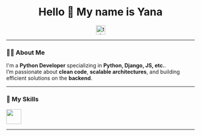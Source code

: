 <br clear="both">

<h1 align="center">Hello 👋 My name is Yana</h1>

<div align="center">
  <a href="https://t.me/xw1yana" target="_blank">
    <img src="https://img.shields.io/static/v1?message=Telegram&logo=telegram&label=&color=2CA5E0&logoColor=white&labelColor=&style=for-the-badge" height="25" alt="telegram logo" />
  </a>
</div>

---

### 👨‍💻 About Me

I'm a **Python Developer** specializing in **Python, Django, JS, etc.**.  
I’m passionate about **clean code**, **scalable architectures**, and building efficient solutions on the **backend**.

---

### 🧠 My Skills

<div align="left">
  <img src="https://skillicons.dev/icons?i=python,django,html,css,js,next,beautifulsoup,mariadb,mongodb,next,selenium,postman,docker,vagrant" height="40" />
</div>

---
